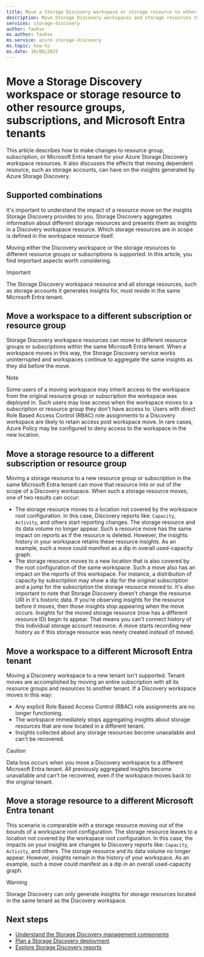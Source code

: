 ```yaml
---
title: Move a Storage Discovery workspace or storage resource to other resource groups, subscriptions, and Microsoft Entra tenants
description: Move Storage Discovery workspaces and storage resources to other resource groups, subscriptions, and Microsoft Entra tenants.
services: storage-discovery
author: fauhse
ms.author: fauhse
ms.service: azure-storage-discovery
ms.topic: how-to
ms.date: 10/08/2025
---
```


# Move a Storage Discovery workspace or storage resource to other resource groups, subscriptions, and Microsoft Entra tenants

This article describes how to make changes to resource group, subscription, or Microsoft Entra tenant for your Azure Storage Discovery workspace resources. It also discusses the effects that moving dependent resource, such as storage accounts, can have on the insights generated by Azure Storage Discovery.

## Supported combinations

It's important to understand the impact of a resource move on the insights Storage Discovery provides to you.
Storage Discovery aggregates information about different storage resources and presents them as insights in a Discovery workspace resource. Which storage resources are in scope is defined in the workspace resource itself. 

Moving either the Discovery workspace or the storage resources to different resource groups or subscriptions is supported. In this article, you find important aspects worth considering. 

> [!IMPORTANT]
> The Storage Discovery workspace resource and all storage resources, such as storage accounts it generates insights for, must reside in the same Microsoft Entra tenant.

## Move a workspace to a different subscription or resource group

Storage Discovery workspace resources can move to different resource groups or subscriptions within the same Microsoft Entra tenant. When a workspace moves in this way, the Storage Discovery service works uninterrupted and workspaces continue to aggregate the same insights as they did before the move.

> [!NOTE]
> Some users of a moving workspace may inherit access to the workspace from the original resource group or subscription the workspace was deployed in. Such users may lose access when the workspace moves to a subscription or resource group they don't have access to. Users with direct Role Based Access Control (RBAC) role assignments to a Discovery workspace are likely to retain access post workspace move. In rare cases, Azure Policy may be configured to deny access to the workspace in the new location.

## Move a storage resource to a different subscription or resource group

Moving a storage resource to a new resource group or subscription in the same Microsoft Entra tenant can move that resource into or out of the scope of a Discovery workspace.
When such a storage resource moves, one of two results can occur:

- The storage resource moves to a location not covered by the workspace root configuration. In this case, Discovery reports like: `Capacity`, `Activity`, and others start reporting changes. The storage resource and its data volume no longer appear. Such a resource move has the same impact on reports as if the resource is deleted. However, the insights history in your workspace retains these resource insights. As an example, such a move could manifest as a dip in overall used-capacity graph.
- The storage resource moves to a new location that is also covered by the root configuration of the same workspace. Such a move also has an impact on the reports of this workspace. For instance, a distribution of capacity by subscription may show a dip for the original subscription and a jump for the subscription the storage resource moved to. It's also important to note that Storage Discovery doesn't change the resource URI in it's historic data. If you're observing insights for the resource before it moves, then those insights stop appearing when the move occurs. Insights for the moved storage resource (now has a different resource ID) begin to appear. That means you can't connect history of this individual storage account resource. A move starts recording new history as if this storage resource was newly created instead of moved.

## Move a workspace to a different Microsoft Entra tenant

Moving a Discovery workspace to a new tenant isn't supported. Tenant moves are accomplished by moving an entire subscription with all its resource groups and resources to another tenant. If a Discovery workspace moves in this way:

- Any explicit Role Based Access Control (RBAC) role assignments are no longer functioning.
- The workspace immediately stops aggregating insights about storage resources that are now located in a different tenant.
- Insights collected about any storage resources become unavailable and can't be recovered.
 
> [!CAUTION]
> Data loss occurs when you move a Discovery workspace to a different Microsoft Entra tenant. All previously aggregated insights become unavailable and can't be recovered, even if the workspace moves back to the original tenant.

## Move a storage resource to a different Microsoft Entra tenant

This scenario is comparable with a storage resource moving out of the bounds of a workspace root configuration.
The storage resource leaves to a location not covered by the workspace root configuration. In this case, the impacts on your insights are changes to Discovery reports like: `Capacity`, `Activity`, and others. The storage resource and its data volume no longer appear. However, insights remain in the history of your workspace. As an example, such a move could manifest as a dip in an overall used-capacity graph.

> [!WARNING]
> Storage Discovery can only generate insights for storage resources located in the same tenant as the Discovery workspace.

## Next steps

- [Understand the Storage Discovery management components](management-components.md)
- [Plan a Storage Discovery deployment](deployment-planning.md)
- [Explore Storage Discovery reports](get-started-reports.md)
